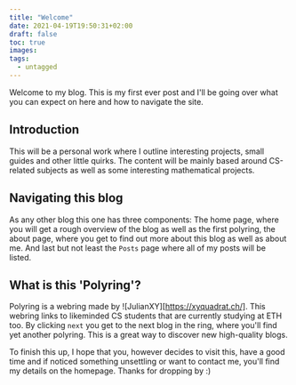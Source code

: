 ```yaml
---
title: "Welcome"
date: 2021-04-19T19:50:31+02:00
draft: false
toc: true
images:
tags:
  - untagged
---
```

Welcome to my blog. This is my first ever post and I'll be going over what you can expect on here and how to navigate the site.
## Introduction
This will be a personal work where I outline interesting projects, small guides and other little quirks. The content will be mainly based around CS-related subjects as well as some interesting mathematical projects. 
## Navigating this blog
As any other blog this one has three components: The home page, where you will get a rough overview of the blog as well as the first polyring, the about page, where you get to find out more about this blog as well as about me. And last but not least the `Posts` page where all of my posts will be listed.
## What is this 'Polyring'?
Polyring is a webring made by ![JulianXY][https://xyquadrat.ch/]. This webring links to likeminded CS students that are currently studying at ETH too. By clicking `next` you get to the next blog in the ring, where you'll find yet another polyring. This is a great way to discover new high-quality blogs.


To finish this up, I hope that you, however decides to visit this, have a good time and if noticed something unsettling or want to contact me, you'll find my details on the homepage. Thanks for dropping by :)